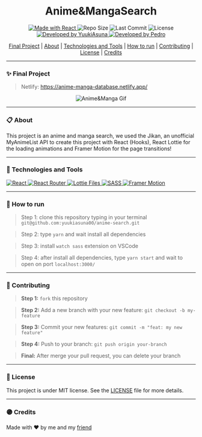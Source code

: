 <h1 align="center"><strong>Anime&MangaSearch</strong></h1>


<p align="center">
<a href="https://reactjs.org/">
  <img alt="Made with React" src="https://img.shields.io/badge/Made_with-React.JS-000?style=for-the-badge&logo=react" />
</a>

  <img alt="Repo Size" src="https://img.shields.io/github/repo-size/yuukiasuna00/anime-search?color=000&style=for-the-badge">
  
  <img alt="Last Commit" src="https://img.shields.io/github/last-commit/yuukiasuna00/anime-search?color=000&style=for-the-badge">
  
  <img alt="License" src="https://img.shields.io/github/license/yuukiasuna00/anime-search?color=000&style=for-the-badge"/>
  
  <a href="https://github.com/yuukiasuna00/">
    <img alt="Developed by YuukiAsuna" src="https://img.shields.io/badge/Dev-YuukiAsuna-%3498db?color=000&style=for-the-badge">
  </a>
  
  <a href="https://github.com/Pedro-Murilo/">
    <img alt="Developed by Pedro" src="https://img.shields.io/badge/Dev-Pedro-%3498db?color=000&style=for-the-badge">
  </a>
</p>

<div align="center">
  <a href="#-final-project">Final Project</a> |
  <a href="#-about">About</a> |
  <a href="#-technologies-and-tools">Technologies and Tools</a> |
  <a href="#-how-to-run">How to run</a> |
  <a href="#-contributing">Contributing</a> |
  <a href="#-license">License</a> |
  <a href="#-credits">Credits</a>
</div>


---
### ✨ Final Project
> Netlify: https://anime-manga-database.netlify.app/
<p align="center">
  <img src="https://github.com/yuukiasuna00/anime-search/blob/main/.github/screen.gif" alt="Anime&Manga Gif" />
</p>

---
### 📋 About
This project is an anime and manga search, we used the Jikan, an unofficial MyAnimeList API to create this project with React (Hooks), 
React Lottie for the loading animations and Framer Motion for the page transitions!


---
### 🚀 Technologies and Tools
<a href="https://reactjs.org/">
  <img alt="React" src="https://img.shields.io/badge/react%20-%2320232a.svg?&style=for-the-badge&logo=react&logoColor=%2361DAFB"/>
</a>
<a href="https://reactrouter.com/">
  <img alt="React Router" src="https://img.shields.io/badge/React_Router%20-%2320232a.svg?style=for-the-badge&logo=react-router&color=CA4245&logoColor=white" />
</a>
<a href="https://lottiefiles.com">
 <img alt="Lottie Files" src="https://img.shields.io/badge/React_Lottie%20-%23000000.svg?&style=for-the-badge&color=2cc9b2"/>
</a>
<a href="https://sass-lang.com/">
  <img alt="SASS" src="https://img.shields.io/badge/SASS%20-hotpink.svg?&style=for-the-badge&logo=SASS&logoColor=white"/>
</a>
<a href="https://www.framer.com/motion/">
 <img alt="Framer Motion" src="https://img.shields.io/badge/Framer_Motion%20-%23000000.svg?&style=for-the-badge&color=c41277"/>
</a>

---
### 📲 How to run
> Step 1: clone this repository typing in your terminal `git@github.com:yuukiasuna00/anime-search.git`

> Step 2: type `yarn` and wait install all dependencies

> Step 3: install `watch sass` extension on VSCode

> Step 4: after install all dependencies, type `yarn start` and wait to open on port `localhost:3000/`


---
### 🌱 Contributing
> <strong>Step 1:</strong> `fork` this repository

> <strong>Step 2:</strong> Add a new branch with your new feature: `git checkout -b my-feature`

> <strong>Step 3:</strong> Commit your new features: `git commit -m "feat: my new feature"`

> <strong>Step 4:</strong> Push to your branch: `git push origin your-branch`

> <strong>Final:</strong> After merge your pull request, you can delete your branch

---
### 📄 License
This project is under MIT license. See the [LICENSE](https://github.com/yuukiasuna00/anime-search/blob/main/LICENSE) file for more details.

---
### 🟣 Credits
Made with ❤ by me and my [friend](https://github.com/Pedro-Murilo/)
